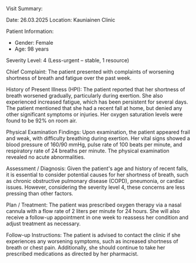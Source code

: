Visit Summary:

Date: 26.03.2025
Location: Kauniainen Clinic

Patient Information:
- Gender: Female
- Age: 98 years

Severity Level: 4 (Less-urgent – stable, 1 resource)

Chief Complaint:
The patient presented with complaints of worsening shortness of breath and fatigue over the past week.

History of Present Illness (HPI):
The patient reported that her shortness of breath worsened gradually, particularly during exertion. She also experienced increased fatigue, which has been persistent for several days. The patient mentioned that she had a recent fall at home, but denied any other significant symptoms or injuries. Her oxygen saturation levels were found to be 92% on room air.

Physical Examination Findings:
Upon examination, the patient appeared frail and weak, with difficulty breathing during exertion. Her vital signs showed a blood pressure of 160/90 mmHg, pulse rate of 100 beats per minute, and respiratory rate of 24 breaths per minute. The physical examination revealed no acute abnormalities.

Assessment / Diagnosis:
Given the patient's age and history of recent falls, it is essential to consider potential causes for her shortness of breath, such as chronic obstructive pulmonary disease (COPD), pneumonia, or cardiac issues. However, considering the severity level 4, these concerns are less pressing than other factors.

Plan / Treatment:
The patient was prescribed oxygen therapy via a nasal cannula with a flow rate of 2 liters per minute for 24 hours. She will also receive a follow-up appointment in one week to reassess her condition and adjust treatment as necessary.

Follow-up Instructions:
The patient is advised to contact the clinic if she experiences any worsening symptoms, such as increased shortness of breath or chest pain. Additionally, she should continue to take her prescribed medications as directed by her pharmacist.
